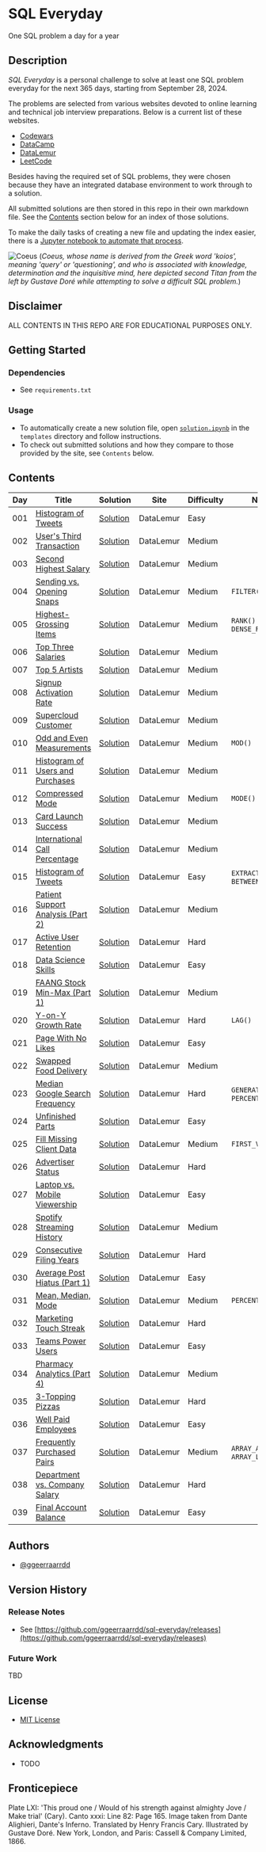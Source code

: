 # SQL Everyday

One SQL problem a day for a year

## Description

_SQL Everyday_ is a personal challenge to solve at least one SQL problem everyday for the next 365 days, starting from September 28, 2024.

The problems are selected from various websites devoted to online learning and technical job interview preparations. Below is a current list of these websites.

* [Codewars](https://www.codewars.com/)
* [DataCamp](https://www.datacamp.com/)
* [DataLemur](https://datalemur.com/)
* [LeetCode](https://leetcode.com/)

Besides having the required set of SQL problems, they were chosen because they have an integrated database environment to work through to a solution.

All submitted solutions are then stored in this repo in their own markdown file. See the [Contents](#contents) section below for an index of those solutions.

To make the daily tasks of creating a new file and updating the index easier, there is a [Jupyter notebook to automate that process](templates/solution.ipynb).

![Coeus](resources/coeus.jpg)
(_Coeus, whose name is derived from the Greek word 'koios', meaning 'query' or 'questioning', and who is associated with knowledge, determination and the inquisitive mind, here depicted second Titan from the left by Gustave Doré while attempting to solve a difficult SQL problem._)

## Disclaimer

ALL CONTENTS IN THIS REPO ARE FOR EDUCATIONAL PURPOSES ONLY.

## Getting Started

### Dependencies

* See `requirements.txt`

### Usage

* To automatically create a new solution file, open [`solution.ipynb`](templates/solution.ipynb) in the `templates` directory and follow instructions.
* To check out submitted solutions and how they compare to those provided by the site, see `Contents` below.

## Contents

| Day   | Title                                                                                               | Solution  | Site        | Difficulty  | N2SELF               |
| ----- | --------------------------------------------------------------------------------------------------- | --------- | ----------- | ----------- | -------------------- |
| 001   | [Histogram of Tweets](https://datalemur.com/questions/sql-histogram-tweets)                         | [Solution](solutions/001_histogram_of_tweets.md) | DataLemur | Easy |  |
| 002   | [User's Third Transaction](https://datalemur.com/questions/sql-third-transaction)                   | [Solution](solutions/002_users_third_transaction.md) | DataLemur | Medium |  |
| 003   | [Second Highest Salary](https://datalemur.com/questions/sql-second-highest-salary)                  | [Solution](solutions/003_second_highest_salary.md) | DataLemur | Medium |  |
| 004   | [Sending vs. Opening Snaps](https://datalemur.com/questions/time-spent-snaps)                       | [Solution](solutions/004_sending_vs_opening_snaps.md) | DataLemur | Medium | `FILTER()`  |
| 005   | [Highest-Grossing Items](https://datalemur.com/questions/sql-highest-grossing)                      | [Solution](solutions/005_highest-grossing_items.md) | DataLemur | Medium | `RANK()` vs `DENSE_RANK`  |
| 006   | [Top Three Salaries](https://datalemur.com/questions/sql-top-three-salaries)                        | [Solution](solutions/006_top_three_salaries.md) | DataLemur  | Medium |   |
| 007   | [Top 5 Artists](https://datalemur.com/questions/top-fans-rank)                                      | [Solution](solutions/007_top_5_artists.md) | DataLemur  | Medium |   |
| 008   | [Signup Activation Rate](https://datalemur.com/questions/signup-confirmation-rate)                  | [Solution](solutions/008_signup_activation_rate.md) | DataLemur | Medium |   |
| 009   | [Supercloud Customer](https://datalemur.com/questions/supercloud-customer)                          | [Solution](solutions/009_supercloud_customer.md) | DataLemur | Medium |   |
| 010   | [Odd and Even Measurements](https://datalemur.com/questions/odd-even-measurements)                  | [Solution](solutions/010_odd_and_even_measurements.md) | DataLemur | Medium | `MOD()`  |
| 011   | [Histogram of Users and Purchases](https://datalemur.com/questions/histogram-users-purchases)       | [Solution](solutions/011_histogram_of_users_and_purchases.md) | DataLemur | Medium |   |
| 012   | [Compressed Mode](https://datalemur.com/questions/alibaba-compressed-mode)                          | [Solution](solutions/012_compressed_mode.md) | DataLemur | Medium | `MODE()`  |
| 013   | [Card Launch Success](https://datalemur.com/questions/card-launch-success)                          | [Solution](solutions/013_card_launch_success.md) | DataLemur | Medium |   |
| 014   | [International Call Percentage](https://datalemur.com/questions/international-call-percentage)      | [Solution](solutions/014_international_call_percentage.md) | DataLemur | Medium |   |
| 015   | [Histogram of Tweets](https://datalemur.com/questions/sql-histogram-tweets)                         | [Solution](solutions/015_histogram_of_tweets.md) | DataLemur | Easy | `EXTRACT()` vs `BETWEEN`  |
| 016   | [Patient Support Analysis (Part 2)](https://datalemur.com/questions/uncategorized-calls-percentage) | [Solution](solutions/016_patient_support_analysis_part_2.md) | DataLemur | Medium |   |
| 017   | [Active User Retention](https://datalemur.com/questions/user-retention)                             | [Solution](solutions/017_active_user_retention.md) | DataLemur | Hard |   |
| 018   | [Data Science Skills](https://datalemur.com/questions/matching-skills)                              | [Solution](solutions/018_data_science_skills.md) | DataLemur | Easy |   |
| 019   | [FAANG Stock Min-Max (Part 1)](https://datalemur.com/questions/sql-bloomberg-stock-min-max-1)       | [Solution](solutions/019_faang_stack_min-max_part_1.md) | DataLemur | Medium |   |
| 020   | [Y-on-Y Growth Rate](https://datalemur.com/questions/yoy-growth-rate)                               | [Solution](solutions/020_y-on-y_growth_rate.md) | DataLemur | Hard | `LAG()`  |
| 021   | [Page With No Likes](https://datalemur.com/questions/sql-page-with-no-likes)                        | [Solution](solutions/021_page_with_no_likes.md) | DataLemur | Easy |   |
| 022   | [Swapped Food Delivery](https://datalemur.com/questions/sql-swapped-food-delivery)                  | [Solution](solutions/022_swapped_food_delivery.md) | DataLemur | Medium |   |
| 023   | [Median Google Search Frequency](https://datalemur.com/questions/median-search-freq)                | [Solution](solutions/023_median_google_search_frequency.md) | DataLemur | Hard | `GENERATE_SERIES()`, `PERCENTILE_CONT()`  |
| 024   | [Unfinished Parts](https://datalemur.com/questions/tesla-unfinished-parts)                          | [Solution](solutions/024_unfinished_parts.md) | DataLemur | Easy |   |
| 025   | [Fill Missing Client Data](https://datalemur.com/questions/fill-missing-product)                    | [Solution](solutions/025_fill_missing_client_data.md) | DataLemur | Medium | `FIRST_VALUE()`  |
| 026   | [Advertiser Status](https://datalemur.com/questions/updated-status)                                 | [Solution](solutions/026_advertiser_status.md) | DataLemur | Hard |   |
| 027   | [Laptop vs. Mobile Viewership](https://datalemur.com/questions/laptop-mobile-viewership)            | [Solution](solutions/027_laptop_vs_mobile_viewership.md) | DataLemur | Easy |   |
| 028   | [Spotify Streaming History](https://datalemur.com/questions/spotify-streaming-history)              | [Solution](solutions/028_spotify_streaming_history.md) | DataLemur | Medium |   |
| 029   | [Consecutive Filing Years](https://datalemur.com/questions/consecutive-filing-years)                | [Solution](solutions/029_consecutive_filing_years.md) | DataLemur | Hard |   |
| 030   | [Average Post Hiatus (Part 1)](https://datalemur.com/questions/sql-average-post-hiatus-1)           | [Solution](solutions/030_average_post_hiatus_part_1.md) | DataLemur | Easy |   |
| 031   | [Mean, Median, Mode](https://datalemur.com/questions/mean-median-mode)                              | [Solution](solutions/031_mean_median_mode.md) | DataLemur | Medium | `PERCENTILE_CONT()`  |
| 032   | [Marketing Touch Streak](https://datalemur.com/questions/marketing-touch-streak)                    | [Solution](solutions/032_marketing_touch_streak.md) | DataLemur | Hard |   |
| 033   | [Teams Power Users](https://datalemur.com/questions/teams-power-users)                              | [Solution](solutions/033_teams_power_users.md) | DataLemur | Easy |   |
| 034   | [Pharmacy Analytics (Part 4)](https://datalemur.com/questions/top-drugs-sold)                       | [Solution](solutions/034_pharmacy_analytics_part_4.md) | DataLemur | Medium |   |
| 035   | [3-Topping Pizzas](https://datalemur.com/questions/pizzas-topping-cost)                             | [Solution](solutions/035_3topping_pizzas.md) | DataLemur | Hard |   |
| 036   | [Well Paid Employees](https://datalemur.com/questions/sql-well-paid-employees)                      | [Solution](solutions/034_well_paid_employees.md) | DataLemur | Easy  |   |
| 037   | [Frequently Purchased Pairs](https://datalemur.com/questions/frequently-purchased-pairs)            | [Solution](solutions/037_frequently_purchased_pairs.md) | DataLemur | Medium | `ARRAY_AGG()`, `ARRAY_LENGTH()`  |
| 038   | [Department vs. Company Salary](https://datalemur.com/questions/sql-department-company-salary-comparison)  | [Solution](solutions/038_department_vs_company_salary.md) | DataLemur | Hard |   |
| 039   | [Final Account Balance](https://datalemur.com/questions/final-account-balance)                      | [Solution](solutions/039_final_account_balance.md) | DataLemur | Easy |   |

## Authors

* [@ggeerraarrdd](https://github.com/ggeerraarrdd/)

## Version History

### Release Notes

* See [https://github.com/ggeerraarrdd/sql-everyday/releases](https://github.com/ggeerraarrdd/sql-everyday/releases)

### Future Work

TBD

## License

* [MIT License](https://github.com/ggeerraarrdd/sql-everyday/blob/main/LICENSE)

## Acknowledgments

* TODO

## Fronticepiece

Plate LXI: 'This proud one / Would of his strength against almighty Jove / Make trial' (Cary). Canto xxxi: Line 82: Page 165. Image taken from Dante Alighieri, Dante's Inferno. Translated by Henry Francis Cary. Illustrated by Gustave Doré. New York, London, and Paris: Cassell & Company Limited, 1866.
